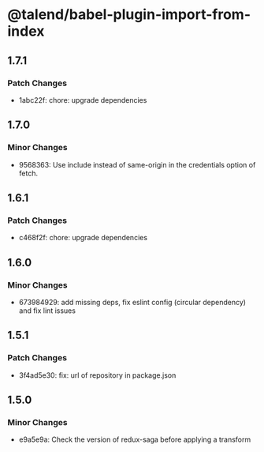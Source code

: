 # @talend/babel-plugin-import-from-index

## 1.7.1

### Patch Changes

- 1abc22f: chore: upgrade dependencies

## 1.7.0

### Minor Changes

- 9568363: Use include instead of same-origin in the credentials option of fetch.

## 1.6.1

### Patch Changes

- c468f2f: chore: upgrade dependencies

## 1.6.0

### Minor Changes

- 673984929: add missing deps, fix eslint config (circular dependency) and fix lint issues

## 1.5.1

### Patch Changes

- 3f4ad5e30: fix: url of repository in package.json

## 1.5.0

### Minor Changes

- e9a5e9a: Check the version of redux-saga before applying a transform
